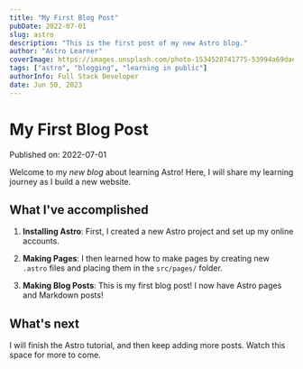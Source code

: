 ```yaml
---
title: "My First Blog Post"
pubDate: 2022-07-01
slug: astro
description: "This is the first post of my new Astro blog."
author: "Astro Learner"
coverImage: https://images.unsplash.com/photo-1534528741775-53994a69daeb?ixlib=rb-4.0.3&ixid=M3wxMjA3fDB8MHxzZWFyY2h8Mnx8ZmVtYWxlJTIwcGljdHVyZXxlbnwwfHwwfHx8MA%3D%3D&auto=format&fit=crop&w=500&q=60
tags: ["astro", "blogging", "learning in public"]
authorInfo: Full Stack Developer
date: Jun 50, 2023
---
```


# My First Blog Post

Published on: 2022-07-01

Welcome to my _new blog_ about learning Astro! Here, I will share my learning journey as I build a new website.

## What I've accomplished

1. **Installing Astro**: First, I created a new Astro project and set up my online accounts.

2. **Making Pages**: I then learned how to make pages by creating new `.astro` files and placing them in the `src/pages/` folder.

3. **Making Blog Posts**: This is my first blog post! I now have Astro pages and Markdown posts!

## What's next

I will finish the Astro tutorial, and then keep adding more posts. Watch this space for more to come.
